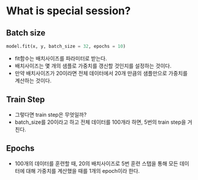 # What is special session?
## Batch size
```python
model.fit(x, y, batch_size = 32, epochs = 10)
```
* fit함수는 배치사이즈를 파라미터로 받는다.
* 배치사이즈는 몇 개의 샘플로 가중치를 갱신할 것인지를 설정하는 것이다.
* 만약 배치사이즈가 20이라면 전체 데이터에서 20개 만큼의 샘플만으로  가중치를 계산하는 것이다.

## Train Step
* 그렇다면 train step은 무엇일까?
* batch_size를 20이라고 하고 전체 데이터를 100개라 하면, 5번의 train step을 거친다.

## Epochs
* 100개의 데이터를 훈련할 때, 20의 배치사이즈로 5번 훈련 스탭을 통해 모든 데이터에 대해 가중치를 계산했을 때를 1개의 epoch이라 한다.
